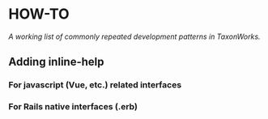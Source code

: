 # HOW-TO

_A working list of commonly repeated development patterns in TaxonWorks._

## Adding inline-help

### For javascript (Vue, etc.) related interfaces

### For Rails native interfaces (.erb)

